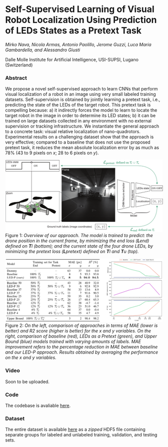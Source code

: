 # Self-Supervised Learning of Visual Robot Localization Using Prediction of LEDs States as a Pretext Task

*Mirko Nava, Nicola Armas, Antonio Paolillo, Jerome Guzzi, Luca Maria Gambardella, and Alessandro Giusti*

Dalle Molle Institute for Artificial Intelligence, USI-SUPSI, Lugano (Switzerland)

### Abstract

We propose a novel self-supervised approach to learn CNNs that perform visual localization of a robot in an image using very small labeled training datasets. Self-supervision is obtained by jointly learning a pretext task, i.e., predicting the state of the LEDs of the target robot.
This pretext task is compelling because: a) it indirectly forces the model to learn to locate the target robot in the image in order to determine its LED states; b) it can be trained on large datasets collected in any environment with no external supervision or tracking infrastructure.
We instantiate the general approach to a concrete task: visual relative localization of nano-quadrotors.
Experimental results on a challenging dataset show that the approach is very effective; compared to a baseline that does not use the proposed pretext task, it reduces the mean absolute localization error by as much as 78% (43 to 9 pixels on *x*; 28 to 6 pixels on *y*).


![LEDs as Pretext](https://github.com/idsia-robotics/leds-as-pretext/blob/main/img/led_pretext_approach.png)
Figure 1: *Overview of our approach. The model is trained to predict: the drone position in the current frame, by minimizing the end loss (**L**end) defined on **T**l (bottom); and the current state of the four drone LEDs, by minimizing the pretext loss (**L**pretext) defined on **T**l and **T**u (top).*

![LEDs as Pretext](https://github.com/idsia-robotics/leds-as-pretext/blob/main/img/led_pretext_performance.png)
Figure 2: *On the left, comparison of approaches in terms of MAE (lower is better) and R2 score (higher is better) for the x and y variables.
On the right, comparison of baseline (red), LEDs as a Pretext (green), and Upper Bound (blue) models trained with varying amounts of labels. MAE improvement refers to the percentage reduction in MAE between baseline and our LED-P approach. Results obtained by averaging the performance on the x and y variables.*

<!--
The PDF of the article is available in Open Access [here]( https://doi.org/10.1109/LRA.2022.3143565).

### Bibtex

```properties
@article{nava2022learning,
  author={M. {Nava} and A. {Paolillo} and J. {Guzzi} and L. M. {Gambardella} and A. {Giusti}},
  journal={IEEE Robotics and Automation Letters}, 
  title={Learning Visual Localization of a Quadrotor Using its Noise as Self-Supervision}, 
  year={2022},
  volume={7},
  number={2},
  pages={2218-2225},
  doi={10.1109/LRA.2022.3143565}
}
```
-->

### Video

Soon to be uploaded.

<!-- [![Self-Supervised Learning of Visual Robot Localization Using Prediction of LEDs States as a Pretext Task](https://github.com/idsia-robotics/Sound-as-Pretext/blob/main/code/data/out/video.gif)](https://www.youtube.com/watch?v=fuexj03mGNo) -->

### Code

The codebase is avaliable [here](https://github.com/idsia-robotics/leds-as-pretext/tree/main/code).

### Dataset

The entire dataset is available [here](https://drive.switch.ch/index.php/s/RSz7jRiHrSwf54p) as a *zipped* HDF5 file containing separate groups for labeled and unlabeled training, validation, and testing sets.
